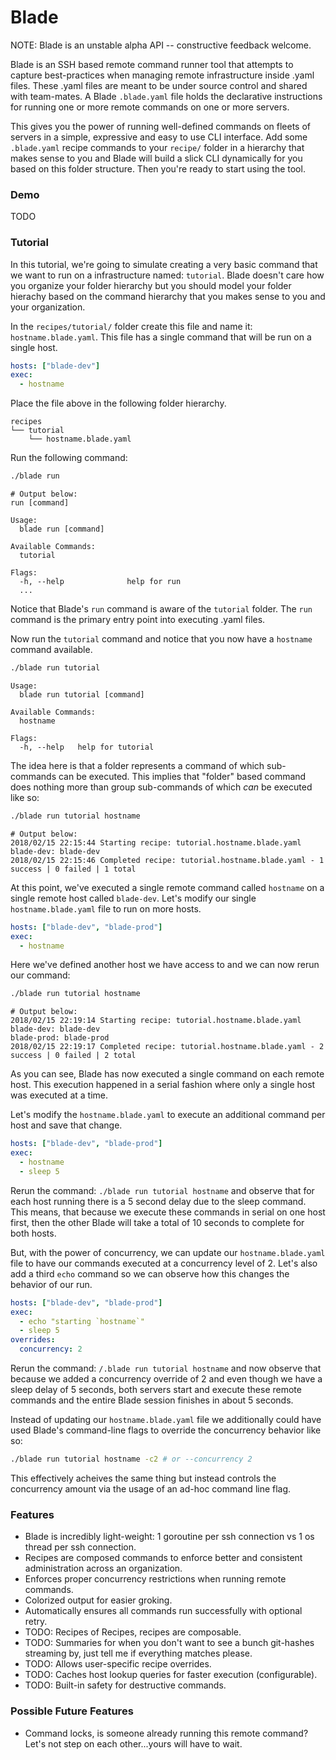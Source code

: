 Blade
=====

NOTE: Blade is an unstable alpha API -- constructive feedback welcome.

Blade is an SSH based remote command runner tool that attempts to capture best-practices when
managing remote infrastructure inside .yaml files. These .yaml files are meant to be under source control and shared with team-mates. A Blade `.blade.yaml` file holds the declarative instructions for running one or more remote commands on one or more servers.

This gives you the power of running well-defined commands on fleets of servers in a simple, expressive and easy to use CLI interface. Add some `.blade.yaml` recipe commands to your `recipe/` folder in a hierarchy that makes sense to you and Blade will build a slick CLI dynamically for you based on this folder structure. Then you're ready to start using the tool.

### Demo
TODO

### Tutorial

In this tutorial, we're going to simulate creating a very basic command that we want to run on a infrastructure named: `tutorial`. Blade doesn't care how you organize your folder hierarchy but you should model your folder hierachy based on the command hierarchy that you makes sense to you and your organization.

In the `recipes/tutorial/` folder create this file and name it: `hostname.blade.yaml`. This file has a single command that will be run on a single host.

```yaml
hosts: ["blade-dev"]
exec:
  - hostname
```

Place the file above in the following folder hierarchy.

```
recipes
└── tutorial
    └── hostname.blade.yaml
```

Run the following command:

```sh
./blade run
```

```
# Output below:
run [command]

Usage:
  blade run [command]

Available Commands:
  tutorial

Flags:
  -h, --help              help for run
  ...
```

Notice that Blade's `run` command is aware of the `tutorial` folder. The `run` command is the primary entry point into executing .yaml files.

Now run the `tutorial` command and notice that you now have a `hostname` command available.

```sh
./blade run tutorial
```

```
Usage:
  blade run tutorial [command]

Available Commands:
  hostname

Flags:
  -h, --help   help for tutorial
```

The idea here is that a folder represents a command of which sub-commands can be executed. This implies that "folder" based command does nothing more than group sub-commands of which *can* be executed like so:

```sh
./blade run tutorial hostname
```

```
# Output below:
2018/02/15 22:15:44 Starting recipe: tutorial.hostname.blade.yaml
blade-dev: blade-dev
2018/02/15 22:15:46 Completed recipe: tutorial.hostname.blade.yaml - 1 success | 0 failed | 1 total
```

At this point, we've executed a single remote command called `hostname` on a single remote host called `blade-dev`. 
Let's modify our single `hostname.blade.yaml` file to run on more hosts.

```yaml
hosts: ["blade-dev", "blade-prod"]
exec:
  - hostname
```

Here we've defined another host we have access to and we can now rerun our command:

```sh
./blade run tutorial hostname
```

```
# Output below:
2018/02/15 22:19:14 Starting recipe: tutorial.hostname.blade.yaml
blade-dev: blade-dev
blade-prod: blade-prod
2018/02/15 22:19:17 Completed recipe: tutorial.hostname.blade.yaml - 2 success | 0 failed | 2 total
```

As you can see, Blade has now executed a single command on each remote host. This execution happened in a serial fashion where only a single host was executed at a time.

Let's modify the `hostname.blade.yaml` to execute an additional command per host and save that change.

```yaml
hosts: ["blade-dev", "blade-prod"]
exec:
  - hostname
  - sleep 5
```

Rerun the command: `./blade run tutorial hostname` and observe that for each host running there is a 5 second delay due to the sleep command. This means, that because we execute these commands in serial on one host first, then the other Blade will take a total of 10 seconds to complete for both hosts.

But, with the power of concurrency, we can update our `hostname.blade.yaml` file to have our commands executed at a concurrency level of 2. Let's also add a third `echo` command so we can observe how this changes the behavior of our run.

```yaml
hosts: ["blade-dev", "blade-prod"]
exec:
  - echo "starting `hostname`"
  - sleep 5
overrides:
  concurrency: 2
```

Rerun the command: `/.blade run tutorial hostname` and now observe that because we added a concurrency override of 2 and even though we have a sleep delay of 5 seconds, both servers start and execute these remote commands and the entire Blade session finishes in about 5 seconds.

Instead of updating our `hostname.blade.yaml` file we additionally could have used Blade's command-line flags to override the concurrency behavior like so:

```sh
./blade run tutorial hostname -c2 # or --concurrency 2
```

This effectively acheives the same thing but instead controls the concurrency amount via the usage of an ad-hoc command line flag.

### Features
* Blade is incredibly light-weight: 1 goroutine per ssh connection vs 1 os thread per ssh connection.
* Recipes are composed commands to enforce better and consistent administration across an organization.
* Enforces proper concurrency restrictions when running remote commands.
* Colorized output for easier groking.
* Automatically ensures all commands run successfully with optional retry.
* TODO: Recipes of Recipes, recipes are composable.
* TODO: Summaries for when you don't want to see a bunch git-hashes streaming by, just tell me if everything matches please.
* TODO: Allows user-specific recipe overrides.
* TODO: Caches host lookup queries for faster execution (configurable).
* TODO: Built-in safety for destructive commands.

### Possible Future Features
* Command locks, is someone already running this remote command?  Let's not step on each other...yours will have to wait.
